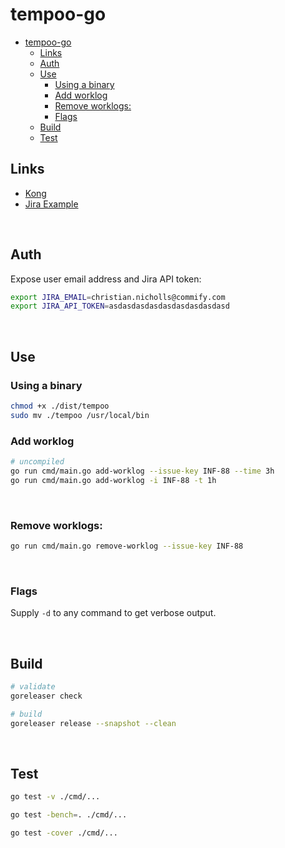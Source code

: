 # tempoo-go

- [tempoo-go](#tempoo-go)
  - [Links](#links)
  - [Auth](#auth)
  - [Use](#use)
    - [Using a binary](#using-a-binary)
    - [Add worklog](#add-worklog)
    - [Remove worklogs:](#remove-worklogs)
    - [Flags](#flags)
  - [Build](#build)
  - [Test](#test)


## Links

- [Kong](https://github.com/alecthomas/kong)
- [Jira Example](https://esendex.atlassian.net/browse/INF-88)

<br>

## Auth

Expose user email address and Jira API token:

```sh
export JIRA_EMAIL=christian.nicholls@commify.com
export JIRA_API_TOKEN=asdasdasdasdasdasdasdasdasd
```

<br>

## Use

### Using a binary

```sh
chmod +x ./dist/tempoo
sudo mv ./tempoo /usr/local/bin
```

### Add worklog

```sh
# uncompiled
go run cmd/main.go add-worklog --issue-key INF-88 --time 3h
go run cmd/main.go add-worklog -i INF-88 -t 1h
```

<br>

### Remove worklogs:

```sh
go run cmd/main.go remove-worklog --issue-key INF-88
```

<br>

### Flags

Supply `-d` to any command to get verbose output.

<br>

## Build

```sh
# validate
goreleaser check

# build
goreleaser release --snapshot --clean
```

<br>

## Test

```sh
go test -v ./cmd/...

go test -bench=. ./cmd/...

go test -cover ./cmd/...
```

<br>